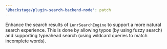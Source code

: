 ```yaml
---
'@backstage/plugin-search-backend-node': patch
---
```


Enhance the search results of `LunrSearchEngine` to support a more natural
search experience. This is done by allowing typos (by using fuzzy search) and
supporting typeahead search (using wildcard queries to match incomplete words).
